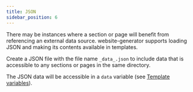 ```yaml
---
title: JSON
sidebar_position: 6
---
```


There may be instances where a section or page will benefit from referencing an
external data source. website-generator supports loading JSON and making its
contents available in templates.

Create a JSON file with the file name `_data_.json` to include data that is
accessible to any sections or pages in the same directory.

The JSON data will be accessible in a `data` variable (see [Template
variables](/website-generator/templates#data)).
